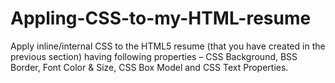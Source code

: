 # Appling-CSS-to-my-HTML-resume
Apply inline/internal CSS to the HTML5 resume (that you have created in the previous section) having following properties – CSS Background, BSS Border, Font Color &amp; Size, CSS Box Model and CSS Text Properties.
